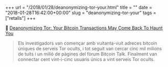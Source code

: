 +++
url = "/2018/01/28/deanonymizing-tor-your.html"
title = ""
date = "2018-01-28T16:42:00+00:00"
slug = "deanonymizing-tor-your"
tags = ["retalls"]
+++

📎 [Deanonymizing Tor: Your Bitcoin Transactions May Come Back To Haunt You](https://m.slashdot.org/story/336649)

> Els investigadors van començar amb vuitanta-vuit adreces bitcoin úniques de serveis Tor ocults, i tot seguit van cercar cinc mil milions de tuits i un milió de pàgines del fòrum Bitcoin Talk. Finalment van connectar cent vint-i-cinc usuaris únics a vint serveis Tor ocults.

